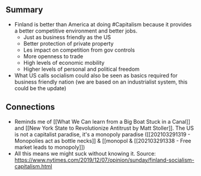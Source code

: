 ## Summary
- Finland is better than America at doing #Capitalism because it provides a better competitive environment and better jobs. 
	- Just as business friendly as the US
	- Better protection of private property
	- Les impact on competition from gov controls
	- More openness to trade
	- High levels of economic mobility
	- Higher levels of personal and political freedom
- What US calls socialism could also be seen as basics required for business friendly nation (we are based on an industrialist system, this could be the update)

## Connections
- Reminds me of [[What We Can learn from a Big Boat Stuck in a Canal]] and [[New York State to Revolutionize Antitrust by Matt Stoller]]. The US is not a capitalist paradise, it's a monopoly paradise ([[202103291319 - Monopolies act as bottle necks]] & [[monopol
 & [[202103291338 - Free market leads to monopoly]])
 - All this means we might suck without knowing it.
Source: https://www.nytimes.com/2019/12/07/opinion/sunday/finland-socialism-capitalism.html